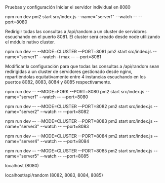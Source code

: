 ﻿Pruebas y configuración
Iniciar el servidor individual en 8080

npm run dev
pm2 start src/index.js --name="server1" --watch -- --port=8080

Redirigir todas las consultas a /api/random a un cluster de servidores escuchando en el puerto 8081. El cluster será creado desde node utilizando el módulo nativo cluster.

npm run dev -- --MODE=CLUSTER --PORT=8081
pm2 start src/index.js --name="server1" --watch -i max -- --port=8081

Modificar la configuración para que todas las consultas a /api/random sean redirigidas a un cluster de servidores gestionado desde nginx, repartiéndolas equitativamente entre 4 instancias escuchando en los puertos 8082, 8083, 8084 y 8085 respectivamente.

npm run dev -- --MODE=FORK --PORT=8080
pm2 start src/index.js --name="server1" --watch -- --port=8080

npm run dev -- --MODE=CLUSTER --PORT=8082
pm2 start src/index.js --name="server2" --watch -- --port=8082

npm run dev -- --MODE=CLUSTER --PORT=8083
pm2 start src/index.js --name="server3" --watch -- --port=8083

npm run dev -- --MODE=CLUSTER --PORT=8084
pm2 start src/index.js --name="server4" --watch -- --port=8084

npm run dev -- --MODE=CLUSTER --PORT=8085
pm2 start src/index.js --name="server5" --watch -- --port=8085

localhost (8080)

localhost/api/random (8082, 8083, 8084, 8085)